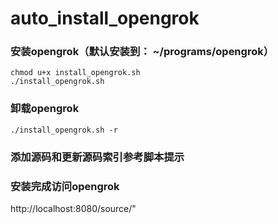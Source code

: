 # auto_install_opengrok

### 安装opengrok（默认安装到： ~/programs/opengrok）
```
chmod u+x install_opengrok.sh
./install_opengrok.sh
```

### 卸载opengrok
`./install_opengrok.sh -r`

### 添加源码和更新源码索引参考脚本提示

### 安装完成访问opengrok
http://localhost:8080/source/"